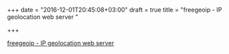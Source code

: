 +++
date = "2016-12-01T20:45:08+03:00"
draft = true
title = "freegeoip - IP geolocation web server "

+++

<p><a href="https://t.co/vlqJ7P1wWv">freegeoip - IP geolocation web server </a></p>

